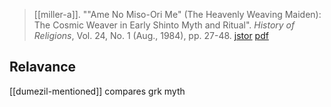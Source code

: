 > [[miller-a]]. ""Ame No Miso-Ori Me" (The Heavenly Weaving Maiden): The Cosmic Weaver in Early Shinto Myth and Ritual". *History of Religions*, Vol. 24, No. 1 (Aug., 1984), pp. 27-48.  [jstor](https://www.jstor.org/stable/1062345) [pdf](a/a-miller1984.pdf)

## Relavance
[[dumezil-mentioned]]
compares grk myth